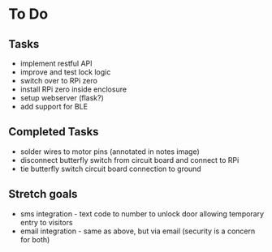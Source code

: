 # To Do

## Tasks
* implement restful API
* improve and test lock logic
* switch over to RPi zero
* install RPi zero inside enclosure
* setup webserver (flask?)
* add support for BLE

## Completed Tasks
* solder wires to motor pins (annotated in notes image)
* disconnect butterfly switch from circuit board and connect to RPi
* tie butterfly switch circuit board connection to ground

## Stretch goals
* sms integration - text code to number to unlock door allowing temporary entry to visitors
* email integration - same as above, but via email (security is a concern for both)